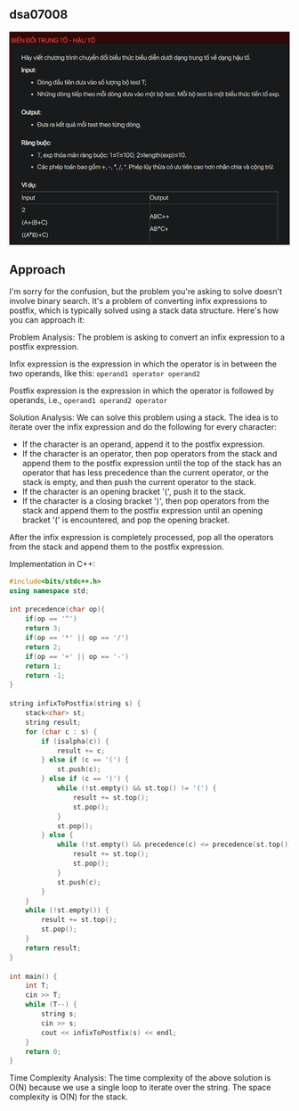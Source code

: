 ## dsa07008
![alt text](image.png)
## Approach
I'm sorry for the confusion, but the problem you're asking to solve doesn't involve binary search. It's a problem of converting infix expressions to postfix, which is typically solved using a stack data structure. Here's how you can approach it:

Problem Analysis:
The problem is asking to convert an infix expression to a postfix expression. 

Infix expression is the expression in which the operator is in between the two operands, like this: `operand1 operator operand2`

Postfix expression is the expression in which the operator is followed by operands, i.e., `operand1 operand2 operator`

Solution Analysis:
We can solve this problem using a stack. The idea is to iterate over the infix expression and do the following for every character:

- If the character is an operand, append it to the postfix expression.
- If the character is an operator, then pop operators from the stack and append them to the postfix expression until the top of the stack has an operator that has less precedence than the current operator, or the stack is empty, and then push the current operator to the stack.
- If the character is an opening bracket '(', push it to the stack.
- If the character is a closing bracket ')', then pop operators from the stack and append them to the postfix expression until an opening bracket '(' is encountered, and pop the opening bracket.

After the infix expression is completely processed, pop all the operators from the stack and append them to the postfix expression.

Implementation in C++:

```cpp
#include<bits/stdc++.h>
using namespace std;

int precedence(char op){
    if(op == '^')
    return 3;
    if(op == '*' || op == '/')
    return 2;
    if(op == '+' || op == '-')
    return 1;
    return -1;
}

string infixToPostfix(string s) {
    stack<char> st;
    string result;
    for (char c : s) {
        if (isalpha(c)) {
            result += c;
        } else if (c == '(') {
            st.push(c);
        } else if (c == ')') {
            while (!st.empty() && st.top() != '(') {
                result += st.top();
                st.pop();
            }
            st.pop();
        } else {
            while (!st.empty() && precedence(c) <= precedence(st.top())) {
                result += st.top();
                st.pop();
            }
            st.push(c);
        }
    }
    while (!st.empty()) {
        result += st.top();
        st.pop();
    }
    return result;
}

int main() {
    int T;
    cin >> T;
    while (T--) {
        string s;
        cin >> s;
        cout << infixToPostfix(s) << endl;
    }
    return 0;
}
```

Time Complexity Analysis:
The time complexity of the above solution is O(N) because we use a single loop to iterate over the string. The space complexity is O(N) for the stack.